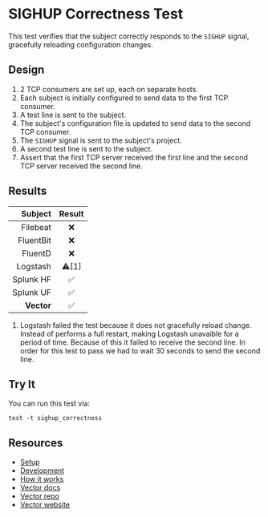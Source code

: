 # SIGHUP Correctness Test

This test verifies that the subject correctly responds to the `SIGHUP` signal, gracefully
reloading configuration changes.

## Design

1. 2 TCP consumers are set up, each on separate hosts.
2. Each subject is initially configured to send data to the first TCP consumer.
3. A test line is sent to the subject.
4. The subject's configuration file is updated to send data to the second TCP consumer.
5. The `SIGHUP` signal is sent to the subject's project.
6. A second test line is sent to the subject.
7. Assert that the first TCP server received the first line and the second TCP server
   received the second line.

## Results

|     Subject | Result  |
|------------:|:-------:|
|    Filebeat |    ❌    |
|   FluentBit |    ❌    |
|     FluentD |    ❌    |
|    Logstash |  ⚠️[1]  |
|   Splunk HF |    ✅    |
|   Splunk UF |    ✅    |
|  **Vector** |    ✅    |

1. Logstash failed the test because it does not gracefully reload change. Instead of performs
   a full restart, making Logstash unavaible for a period of time. Because of this it failed to
   receive the second line. In order for this test to pass we had to wait 30 seconds to send
   the second line.

## Try It

You can run this test via:

```
test -t sighup_correctness
```

## Resources

* [Setup][setup]
* [Development][development]
* [How it works][how_it_works]
* [Vector docs][docs]
* [Vector repo][repo]
* [Vector website][website]


[development]: /README.md#development
[docs]: https://docs.vectorproject.io
[how_it_works]: /README.md#how-it-works
[repo]: https://github.com/timberio/vector
[setup]: /README.md#setup
[website]: https://vectorproject.io